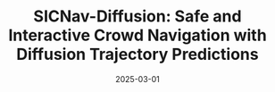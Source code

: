 ---
title: "SICNav-Diffusion: Safe and Interactive Crowd Navigation with Diffusion Trajectory Predictions"
collection: publications
category: manuscripts
permalink: /publication/sicnav
date: 2025-03-01
venue: 'Robotics and Automation Letter (RA-L), 2025'
paperurl: 'https://ieeexplore.ieee.org/abstract/document/11068142'
link: 'https://ieeexplore.ieee.org/abstract/document/11068142'
video: 'https://www.youtube.com/watch?v=up0uXhmWhKw'
show: true
header:
  teaser: "publications/sicnav.gif"
authors: [Sepehr Samavi, Anthony Lem, Fumiaki Sato, Sirui Chen, Qiao Gu, Keijiro Yano, Angela Schoellig, Florian Shkurti]
---